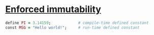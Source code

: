 [1]: https://rosettacode.org/wiki/Enforced_immutability

# [Enforced immutability][1]

```ruby
define PI = 3.14159;            # compile-time defined constant
const MSG = "Hello world!";     # run-time defined constant
```